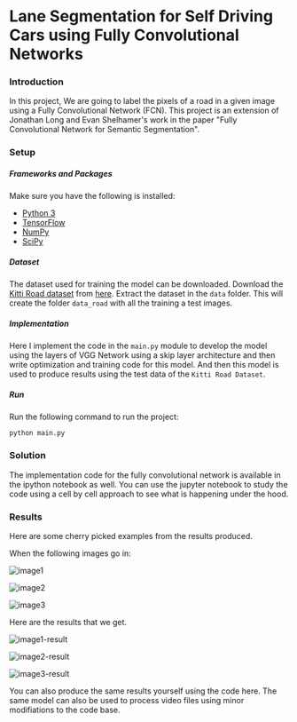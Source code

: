 # Lane Segmentation for Self Driving Cars using Fully Convolutional Networks
### Introduction
In this project, We are going to label the pixels of a road in a given image using a Fully Convolutional Network (FCN). This project is an extension of Jonathan Long and Evan Shelhamer's work in the paper "Fully Convolutional Network for Semantic Segmentation".

### Setup
##### Frameworks and Packages
Make sure you have the following is installed:
 - [Python 3](https://www.python.org/)
 - [TensorFlow](https://www.tensorflow.org/)
 - [NumPy](http://www.numpy.org/)
 - [SciPy](https://www.scipy.org/)

##### Dataset
The dataset used for training the model can be downloaded. Download the [Kitti Road dataset](http://www.cvlibs.net/datasets/kitti/eval_road.php) from [here](http://www.cvlibs.net/download.php?file=data_road.zip).  Extract the dataset in the `data` folder.  This will create the folder `data_road` with all the training a test images.


##### Implementation

Here I implement the code in the `main.py` module to develop the model using the layers of VGG Network using a skip layer architecture and then write optimization and training code for this model. And then this model is used to produce results using the test data of the `Kitti Road Dataset`.

##### Run
Run the following command to run the project:
```
python main.py
```

### Solution
The implementation code for the fully convolutional network is available in the ipython notebook as well. You can use the jupyter notebook to study the code using a cell by cell approach to see what is happening under the hood.

### Results
Here are some cherry picked examples from the results produced.

When the following images go in:

![image1](https://raw.githubusercontent.com/rtspeaks360/lane-segmentation-for-SDCs/master/imgs/Screen%20Shot%202018-06-14%20at%205.18.11%20AM.png)

![image2](https://raw.githubusercontent.com/rtspeaks360/lane-segmentation-for-SDCs/master/imgs/Screen%20Shot%202018-06-14%20at%205.17.47%20AM.png)

![image3](https://raw.githubusercontent.com/rtspeaks360/lane-segmentation-for-SDCs/master/imgs/Screen%20Shot%202018-06-14%20at%205.18.47%20AM.png)

Here are the results that we get.

![image1-result](https://raw.githubusercontent.com/rtspeaks360/lane-segmentation-for-SDCs/master/imgs/Screen%20Shot%202018-06-14%20at%205.18.24%20AM.png)

![image2-result](https://raw.githubusercontent.com/rtspeaks360/lane-segmentation-for-SDCs/master/imgs/Screen%20Shot%202018-06-14%20at%205.17.58%20AM.png)

![image3-result](https://raw.githubusercontent.com/rtspeaks360/lane-segmentation-for-SDCs/master/imgs/Screen%20Shot%202018-06-14%20at%205.18.56%20AM.png)

You can also produce the same results yourself using the code here. The same model can also be used to process video files using minor modifiations to the code base.
